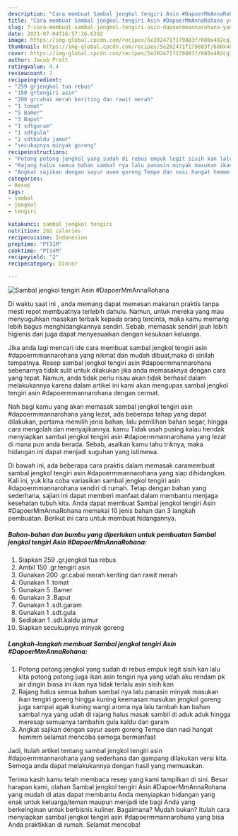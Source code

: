 ```yaml
---
description: "Cara membuat Sambal jengkol tengiri Asin #DapoerMmAnnaRohana yang nikmat dan Mudah Dibuat"
title: "Cara membuat Sambal jengkol tengiri Asin #DapoerMmAnnaRohana yang nikmat dan Mudah Dibuat"
slug: 7-cara-membuat-sambal-jengkol-tengiri-asin-dapoermmannarohana-yang-nikmat-dan-mudah-dibuat
date: 2021-07-04T16:57:26.629Z
image: https://img-global.cpcdn.com/recipes/5e202471f179883f/680x482cq70/sambal-jengkol-tengiri-asin-dapoermmannarohana-foto-resep-utama.jpg
thumbnail: https://img-global.cpcdn.com/recipes/5e202471f179883f/680x482cq70/sambal-jengkol-tengiri-asin-dapoermmannarohana-foto-resep-utama.jpg
cover: https://img-global.cpcdn.com/recipes/5e202471f179883f/680x482cq70/sambal-jengkol-tengiri-asin-dapoermmannarohana-foto-resep-utama.jpg
author: Jacob Pratt
ratingvalue: 4.4
reviewcount: 7
recipeingredient:
- "259 grjengkol tua rebus"
- "150 grtengiri asin"
- "200 grcabai merah keriting dan rawit merah"
- "1 tomat"
- "5 Bamer"
- "3 Baput"
- "1 sdtgaram"
- "1 sdtgula"
- "1 sdtkaldu jamur"
- "secukupnya minyak goreng"
recipeinstructions:
- "Potong potong jengkol yang sudah di rebus empuk legit sisih kan lalu kita potong potong juga ikan asin tengiri nya yang udah aku rendam pk air dingin biasa ini ikan nya tidak terlalu asin sisih kan"
- "Rajang halus semua bahan sambal nya lalu panasin minyak masukan ikan tengiri goreng hingga kuning keemasan masukan jengkol goreng juga sampai agak kuning wangi aroma nya lalu tambah kan bahan sambal nya yang udah di rajang halus masak sambil di aduk aduk hingga meresap semuanya tambahin gula kaldu dan garam"
- "Angkat sajikan dengan sayur asem goreng Tempe dan nasi hangat hemmm selamat mencoba semoga bermanfaat"
categories:
- Resep
tags:
- sambal
- jengkol
- tengiri

katakunci: sambal jengkol tengiri 
nutrition: 262 calories
recipecuisine: Indonesian
preptime: "PT31M"
cooktime: "PT34M"
recipeyield: "2"
recipecategory: Dinner

---
```



![Sambal jengkol tengiri Asin #DapoerMmAnnaRohana](https://img-global.cpcdn.com/recipes/5e202471f179883f/680x482cq70/sambal-jengkol-tengiri-asin-dapoermmannarohana-foto-resep-utama.jpg)

Di waktu  saat ini , anda memang dapat memesan makanan praktis tanpa mesti repot membuatnya terlebih dahulu. Namun, untuk mereka yang mau menyuguhkan masakan terbaik kepada orang tercinta, maka kamu memang lebih bagus menghidangkannya sendiri. Sebab, memasak sendiri jauh lebih higienis dan juga dapat menyesuaikan dengan kesukaan keluarga.

Jika anda lagi mencari ide cara membuat sambal jengkol tengiri asin #dapoermmannarohana yang nikmat dan mudah dibuat,maka di sinilah tempatnya. Resep sambal jengkol tengiri asin #dapoermmannarohana  sebenarnya tidak sulit untuk dilakukan jika anda memasaknya dengan cara yang tepat. Namun, anda tidak perlu risau akan tidak berhasil dalam melakukannya 
karena dalam artikel ini kami akan mengupas sambal jengkol tengiri asin #dapoermmannarohana dengan cermat.  



Nah bagi kamu yang akan memasak sambal jengkol tengiri asin #dapoermmannarohana yang lezat, ada beberapa tahap yang dapat dilakukan, pertama memilih jenis bahan, lalu pemilihan bahan segar, hingga cara mengolah dan menyajikannya. kamu Tidak usah pusing kalau hendak menyiapkan sambal jengkol tengiri asin #dapoermmannarohana yang lezat di mana pun anda berada. Sebab, asalkan kamu  tahu triknya, maka hidangan ini dapat menjadi suguhan yang istimewa.

Di bawah ini, ada beberapa cara praktis  dalam memasak caramembuat sambal jengkol tengiri asin #dapoermmannarohana yang siap dihidangkan. Kali ini, yuk kita coba variasikan sambal jengkol tengiri asin #dapoermmannarohana sendiri di rumah. Tetap dengan bahan yang sederhana, sajian ini dapat memberi manfaat dalam membantu menjaga kesehatan tubuh kita. Anda dapat membuat Sambal jengkol tengiri Asin #DapoerMmAnnaRohana memakai 10 jenis bahan dan 3 langkah pembuatan. Berikut ini cara untuk membuat hidangannya.

<!--inarticleads1-->

##### Bahan-bahan dan bumbu yang diperlukan untuk pembuatan Sambal jengkol tengiri Asin #DapoerMmAnnaRohana:

1. Siapkan 259 .gr.jengkol tua rebus
1. Ambil 150 .gr.tengiri asin
1. Gunakan 200 .gr.cabai merah keriting dan rawit merah
1. Gunakan 1 .tomat
1. Gunakan 5 .Bamer
1. Gunakan 3 .Baput
1. Gunakan 1 .sdt.garam
1. Gunakan 1 .sdt.gula
1. Sediakan 1 .sdt.kaldu jamur
1. Siapkan secukupnya minyak goreng




<!--inarticleads2-->

##### Langkah-langkah membuat Sambal jengkol tengiri Asin #DapoerMmAnnaRohana:

1. Potong potong jengkol yang sudah di rebus empuk legit sisih kan lalu kita potong potong juga ikan asin tengiri nya yang udah aku rendam pk air dingin biasa ini ikan nya tidak terlalu asin sisih kan
1. Rajang halus semua bahan sambal nya lalu panasin minyak masukan ikan tengiri goreng hingga kuning keemasan masukan jengkol goreng juga sampai agak kuning wangi aroma nya lalu tambah kan bahan sambal nya yang udah di rajang halus masak sambil di aduk aduk hingga meresap semuanya tambahin gula kaldu dan garam
1. Angkat sajikan dengan sayur asem goreng Tempe dan nasi hangat hemmm selamat mencoba semoga bermanfaat




Jadi, itulah artikel tentang  sambal jengkol tengiri asin #dapoermmannarohana  yang sederhana dan gampang dilakukan versi kita. Semoga anda dapat melakukannya dengan hasil yang memuaskan. 

Terima kasih kamu telah membaca resep yang kami tampilkan di sini. Besar harapan kami, olahan  Sambal jengkol tengiri Asin #DapoerMmAnnaRohana yang mudah di atas dapat membantu Anda menyiapkan hidangan yang enak untuk keluarga/teman maupun menjadi ide bagi Anda yang berkeinginan untuk berbisnis kuliner. Bagaimana? Mudah bukan? Itulah cara menyiapkan sambal jengkol tengiri asin #dapoermmannarohana yang bisa Anda praktikkan di rumah. Selamat mencoba!

